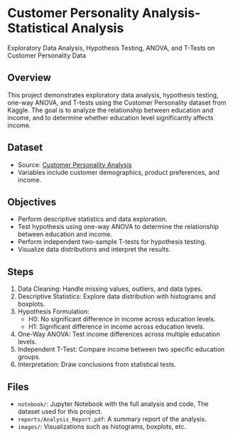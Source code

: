 # Customer Personality Analysis-Statistical Analysis
 Exploratory Data Analysis, Hypothesis Testing, ANOVA, and T-Tests on Customer Personality Data
## Overview
This project demonstrates exploratory data analysis, hypothesis testing, one-way ANOVA, and T-tests using the Customer Personality dataset from Kaggle. The goal is to analyze the relationship between education and income, and to determine whether education level significantly affects income.

## Dataset
- Source: [Customer Personality Analysis](https://www.kaggle.com/datasets/imnikhilaror/customer-personality-analysis)
- Variables include customer demographics, product preferences, and income.

## Objectives
- Perform descriptive statistics and data exploration.
- Test hypothesis using one-way ANOVA to determine the relationship between education and income.
- Perform independent two-sample T-tests for hypothesis testing.
- Visualize data distributions and interpret the results.

## Steps
1. Data Cleaning: Handle missing values, outliers, and data types.
2. Descriptive Statistics: Explore data distribution with histograms and boxplots.
3. Hypothesis Formulation:
   - H0: No significant difference in income across education levels.
   - H1: Significant difference in income across education levels.
4. One-Way ANOVA: Test income differences across multiple education levels.
5. Independent T-Test: Compare income between two specific education groups.
6. Interpretation: Draw conclusions from statistical tests.

## Files
- `notebook/`: Jupyter Notebook with the full analysis and code, The dataset used for this project.
- `reports/Analysis_Report.pdf`: A summary report of the analysis.
- `images/`: Visualizations such as histograms, boxplots, etc.
